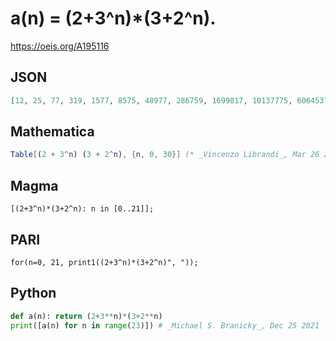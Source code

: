 # a\(n\) \= \(2\+3^n\)\*\(3\+2^n\)\.
https://oeis.org/A195116
## JSON
```JSON
[12, 25, 77, 319, 1577, 8575, 48977, 286759, 1699817, 10137775, 60645377, 363332599, 2178384857, 13065493375, 78378545777, 470228096839, 2821239178697, 16927047127375, 101561119454177, 609363227843479, 3656168902513337, 21936982025631775]
```
## Mathematica
```Mathematica
Table[(2 + 3^n) (3 + 2^n), {n, 0, 30}] (* _Vincenzo Librandi_, Mar 26 2013 *)
```
## Magma
```Magma
[(2+3^n)*(3+2^n): n in [0..21]];
```
## PARI
```PARI
for(n=0, 21, print1((2+3^n)*(3+2^n)", "));
```
## Python
```Python
def a(n): return (2+3**n)*(3+2**n)
print([a(n) for n in range(23)]) # _Michael S. Branicky_, Dec 25 2021
```
